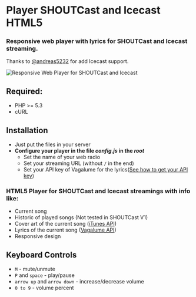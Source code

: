 # Player SHOUTCast and Icecast HTML5
### Responsive web player with lyrics for SHOUTCast and Icecast streaming. 

Thanks to [@andreas5232](https://github.com/andreas5232) for add Icecast support.

![Responsive Web Player for SHOUTCast and Icecast](https://i.imgur.com/x2NP8K8.png)

## Required:
- PHP >= 5.3
- cURL

## Installation
- Just put the files in your server
- **Configure your player in the file *config.js* in the *root***
    - Set the name of your web radio
    - Set your streaming URL (without `/` in the end)
    - Set your API key of Vagalume for the lyrics([See how to get your API key](https://api.vagalume.com.br/docs/))

### HTML5 Player for SHOUTCast and Icecast streamings with info like:
- Current song
- Historic of played songs (Not tested in SHOUTCast V1)
- Cover art of the current song ([iTunes API](https://affiliate.itunes.apple.com/resources/documentation/itunes-store-web-service-search-api/))
- Lyrics of the current song ([Vagalume API](https://api.vagalume.com.br/docs/))
- Responsive design

## Keyboard Controls 
- `M` - mute/unmute
- `P` and `space` - play/pause
- `arrow up` and `arrow down` - increase/decrease volume
- `0 to 9` - volume percent